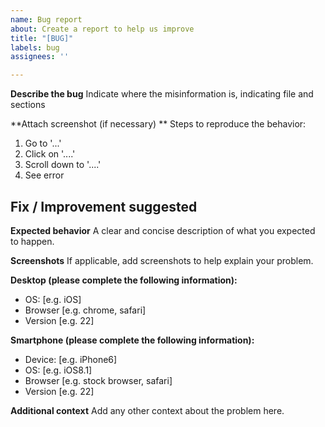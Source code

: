 ```yaml
---
name: Bug report
about: Create a report to help us improve
title: "[BUG]"
labels: bug
assignees: ''

---
```


**Describe the bug**
Indicate where the misinformation is, indicating file and sections

**Attach screenshot (if necessary) **
Steps to reproduce the behavior:
1. Go to '...'
2. Click on '....'
3. Scroll down to '....'
4. See error

## Fix / Improvement suggested

**Expected behavior**
A clear and concise description of what you expected to happen.

**Screenshots**
If applicable, add screenshots to help explain your problem.

**Desktop (please complete the following information):**
 - OS: [e.g. iOS]
 - Browser [e.g. chrome, safari]
 - Version [e.g. 22]

**Smartphone (please complete the following information):**
 - Device: [e.g. iPhone6]
 - OS: [e.g. iOS8.1]
 - Browser [e.g. stock browser, safari]
 - Version [e.g. 22]

**Additional context**
Add any other context about the problem here.
